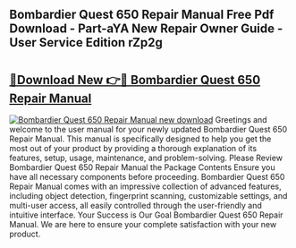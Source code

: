 ## Bombardier Quest 650 Repair Manual Free Pdf Download - Part-aYA New Repair Owner Guide - User Service Edition rZp2g

# <h2><a href="http://bc62605.oget.top/?id=Bombardier+Quest+650+Repair+Manual">🔗Download New 👉🔴 Bombardier Quest 650 Repair Manual</a></h2>

[![Bombardier Quest 650 Repair Manual new download](https://i.imgur.com/5g1atiW.png)](http://bc62605.oget.top/?id=Bombardier+Quest+650+Repair+Manual)
Greetings and welcome to the user manual for your newly updated Bombardier Quest 650 Repair Manual. This manual is specifically designed to help you get the most out of your product by providing a thorough explanation of its features, setup, usage, maintenance, and problem-solving. Please Review Bombardier Quest 650 Repair Manual the Package Contents Ensure you have all necessary components before proceeding. Bombardier Quest 650 Repair Manual comes with an impressive collection of advanced features, including object detection, fingerprint scanning, customizable settings, and multi-user access, all easily controlled through the user-friendly and intuitive interface. Your Success is Our Goal Bombardier Quest 650 Repair Manual. We are here to ensure your complete satisfaction with your new product.

